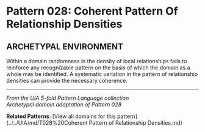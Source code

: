 # Pattern 028: Coherent Pattern Of Relationship Densities

## ARCHETYPAL ENVIRONMENT

Within a domain randomness in the density of local relationships fails to reinforce any recognizable pattern on the basis of which the domain as a whole may be identified. A systematic variation in the pattern of relationship densities can provide the necessary coherence.

---

*From the UIA 5-fold Pattern Language collection*  
*Archetypal domain adaptation of Pattern 028*

**Related Patterns**: [View all domains for this pattern](../../UIA/md/T028%20Coherent Pattern of Relationship Densities.md)
